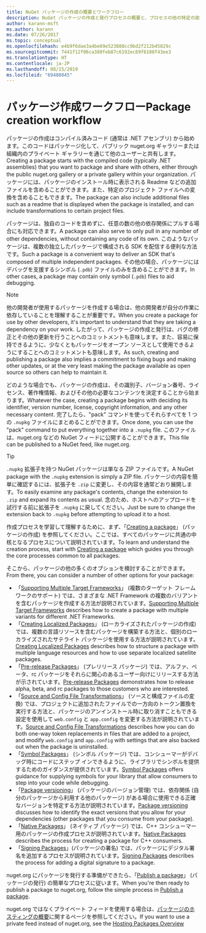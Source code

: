 ```yaml
---
title: NuGet パッケージの作成の概要とワークフロー
description: NuGet パッケージの作成と発行プロセスの概要と、プロセスの他の特定の部分へのリンク。
author: karann-msft
ms.author: karann
ms.date: 07/26/2017
ms.topic: conceptual
ms.openlocfilehash: e4b9f6dae3a4be69e523888cc9bd2f212b45829c
ms.sourcegitcommit: 7441f12f06ca380feb87c6192ec69f6108f43ee3
ms.translationtype: HT
ms.contentlocale: ja-JP
ms.lasthandoff: 08/15/2019
ms.locfileid: "69488845"
---
```

# <a name="package-creation-workflow"></a><span data-ttu-id="009b9-103">パッケージ作成ワークフロー</span><span class="sxs-lookup"><span data-stu-id="009b9-103">Package creation workflow</span></span>

<span data-ttu-id="009b9-104">パッケージの作成はコンパイル済みコード (通常は .NET アセンブリ) から始めます。このコードはパッケージ化して、パブリック nuget.org ギャラリーまたは組織内のプライベート ギャラリーを通じて他のユーザーと共有します。</span><span class="sxs-lookup"><span data-stu-id="009b9-104">Creating a package starts with the compiled code (typically .NET assemblies) that you want to package and share with others, either through the public nuget.org gallery or a private gallery within your organization.</span></span> <span data-ttu-id="009b9-105">パッケージには、パッケージのインストール時に表示される Readme などの追加ファイルを含めることができます。また、特定のプロジェクト ファイルへの変換を含めることもできます。</span><span class="sxs-lookup"><span data-stu-id="009b9-105">The package can also include additional files such as a readme that is displayed when the package is installed, and can include transformations to certain project files.</span></span>

<span data-ttu-id="009b9-106">パッケージは、独自のコードを含めずに、任意の数の他の依存関係にプルする場合にも対応できます。</span><span class="sxs-lookup"><span data-stu-id="009b9-106">A package can also serve to only pull in any number of other dependencies, without containing any code of its own.</span></span> <span data-ttu-id="009b9-107">このようなパッケージは、複数の独立したパッケージで構成される SDK を配信する便利な方法です。</span><span class="sxs-lookup"><span data-stu-id="009b9-107">Such a package is a convenient way to deliver an SDK that's composed of multiple independent packages.</span></span> <span data-ttu-id="009b9-108">その他の場合、パッケージにはデバッグを支援するシンボル (`.pdb`) ファイルのみを含めることができます。</span><span class="sxs-lookup"><span data-stu-id="009b9-108">In other cases, a package may contain only symbol (`.pdb`) files to aid debugging.</span></span>

> [!Note]
> <span data-ttu-id="009b9-109">他の開発者が使用するパッケージを作成する場合は、他の開発者が自分の作業に依存していることを理解することが重要です。</span><span class="sxs-lookup"><span data-stu-id="009b9-109">When you create a package for use by other developers, it's important to understand that they are taking a dependency on your work.</span></span> <span data-ttu-id="009b9-110">したがって、パッケージの作成と発行は、バグの修正とその他の更新を行うことへのコミットメントも意味します。また、容易に保持できるように、少なくともパッケージをオープン ソースとして使用できるようにすることへのコミットメントも意味します。</span><span class="sxs-lookup"><span data-stu-id="009b9-110">As such, creating and publishing a package also implies a commitment to fixing bugs and making other updates, or at the very least making the package available as open source so others can help to maintain it.</span></span>

<span data-ttu-id="009b9-111">どのような場合でも、パッケージの作成は、その識別子、バージョン番号、ライセンス、著作権情報、およびその他の必要なコンテンツを決定することから始まります。</span><span class="sxs-lookup"><span data-stu-id="009b9-111">Whatever the case, creating a package begins with deciding its identifier, version number, license, copyright information, and any other necessary content.</span></span> <span data-ttu-id="009b9-112">完了したら、"pack" コマンドを使ってそれらすべてを 1 つの `.nupkg` ファイルにまとめることができます。</span><span class="sxs-lookup"><span data-stu-id="009b9-112">Once done, you can use the "pack" command to put everything together into a `.nupkg` file.</span></span> <span data-ttu-id="009b9-113">このファイルは、nuget.org などの NuGet フィードに公開することができます。</span><span class="sxs-lookup"><span data-stu-id="009b9-113">This file can be published to a NuGet feed, like nuget.org.</span></span>

> [!Tip]
> <span data-ttu-id="009b9-114">`.nupkg` 拡張子を持つ NuGet パッケージは単なる ZIP ファイルです。</span><span class="sxs-lookup"><span data-stu-id="009b9-114">A NuGet package with the `.nupkg` extension is simply a ZIP file.</span></span> <span data-ttu-id="009b9-115">パッケージの内容を簡単に確認するには、拡張子を `.zip` に変更し、その内容を通常どおり展開します。</span><span class="sxs-lookup"><span data-stu-id="009b9-115">To easily examine any package's contents, change the extension to `.zip` and expand its contents as usual.</span></span> <span data-ttu-id="009b9-116">念のため、ホストへのアップロードを試行する前に拡張子を `.nupkg` に戻してください。</span><span class="sxs-lookup"><span data-stu-id="009b9-116">Just be sure to change the extension back to `.nupkg` before attempting to upload it to a host.</span></span>

<span data-ttu-id="009b9-117">作成プロセスを学習して理解するために、まず、「[Creating a package](../create-packages/creating-a-package.md)」 (パッケージの作成) を参照してください。ここでは、すべてのパッケージに共通の中核となるプロセスについて説明されています。</span><span class="sxs-lookup"><span data-stu-id="009b9-117">To learn and understand the creation process, start with [Creating a package](../create-packages/creating-a-package.md) which guides you through the core processes common to all packages.</span></span>

<span data-ttu-id="009b9-118">そこから、パッケージの他の多くのオプションを検討することができます。</span><span class="sxs-lookup"><span data-stu-id="009b9-118">From there, you can consider a number of other options for your package:</span></span>

- <span data-ttu-id="009b9-119">「[Supporting Multiple Target Frameworks](../create-packages/supporting-multiple-target-frameworks.md)」 (複数のターゲット フレームワークのサポート) では、さまざまな .NET Framework の複数のバリアントを含むパッケージを作成する方法が説明されています。</span><span class="sxs-lookup"><span data-stu-id="009b9-119">[Supporting Multiple Target Frameworks](../create-packages/supporting-multiple-target-frameworks.md) describes how to create a package with multiple variants for different .NET Frameworks.</span></span>
- <span data-ttu-id="009b9-120">「[Creating Localized Packages](../create-packages/creating-localized-packages.md)」 (ローカライズされたパッケージの作成) では、複数の言語リソースを含むパッケージを構築する方法と、個別のローカライズされたサテライト パッケージを使用する方法が説明されています。</span><span class="sxs-lookup"><span data-stu-id="009b9-120">[Creating Localized Packages](../create-packages/creating-localized-packages.md) describes how to structure a package with multiple language resources and how to use separate localized satellite packages.</span></span>
- <span data-ttu-id="009b9-121">「[Pre-release Packages](../create-packages/prerelease-packages.md)」 (プレリリース パッケージ) では、アルファ、ベータ、rc パッケージをそれらに関心のあるユーザー向けにリリースする方法が示されています。</span><span class="sxs-lookup"><span data-stu-id="009b9-121">[Pre-release Packages](../create-packages/prerelease-packages.md) demonstrates how to release alpha, beta, and rc packages to those customers who are interested.</span></span>
- <span data-ttu-id="009b9-122">「[Source and Config File Transformations](../create-packages/source-and-config-file-transformations.md)」 (ソースと構成ファイルの変換) では、プロジェクトに追加されたファイルでの一方向のトークン置換を実行する方法と、パッケージのアンインストール時に取り消すこともできる設定を使用して `web.config` と `app.config` を変更する方法が説明されています。</span><span class="sxs-lookup"><span data-stu-id="009b9-122">[Source and Config File Transformations](../create-packages/source-and-config-file-transformations.md) describes how you can do both one-way token replacements in files that are added to a project, and modify `web.config` and `app.config` with settings that are also backed out when the package is uninstalled.</span></span>
- <span data-ttu-id="009b9-123">「[Symbol Packages](../create-packages/symbol-packages-snupkg.md)」 (シンボル パッケージ) では、コンシューマーがデバッグ時にコードにステップ インできるように、ライブラリでシンボルを提供するためのガイダンスが提供されています。</span><span class="sxs-lookup"><span data-stu-id="009b9-123">[Symbol Packages](../create-packages/symbol-packages-snupkg.md) offers guidance for supplying symbols for your library that allow consumers to step into your code while debugging.</span></span>
- <span data-ttu-id="009b9-124">「[Package versioning](../concepts/package-versioning.md)」 (パッケージのバージョン管理) では、依存関係 (自分のパッケージから利用する他のパッケージ) がある場合に使用できる正確なバージョンを特定する方法が説明されています。</span><span class="sxs-lookup"><span data-stu-id="009b9-124">[Package versioning](../concepts/package-versioning.md) discusses how to identify the exact versions that you allow for your dependencies (other packages that you consume from your package).</span></span>
- <span data-ttu-id="009b9-125">「[Native Packages](../guides/native-packages.md)」 (ネイティブ パッケージ) では、C++ コンシューマー用のパッケージの作成プロセスが説明されています。</span><span class="sxs-lookup"><span data-stu-id="009b9-125">[Native Packages](../guides/native-packages.md) describes the process for creating a package for C++ consumers.</span></span>
- <span data-ttu-id="009b9-126">「[Signing Packages](../create-packages/sign-a-package.md)」(パッケージの署名) では、パッケージにデジタル署名を追加するプロセスが説明されています。</span><span class="sxs-lookup"><span data-stu-id="009b9-126">[Signing Packages](../create-packages/sign-a-package.md) describes the process for adding a digital signature to a package.</span></span>

<span data-ttu-id="009b9-127">nuget.org にパッケージを発行する準備ができたら、「[Publish a package](../nuget-org/publish-a-package.md)」 (パッケージの発行) の簡単なプロセスに従います。</span><span class="sxs-lookup"><span data-stu-id="009b9-127">When you're then ready to publish a package to nuget.org, follow the simple process in [Publish a package](../nuget-org/publish-a-package.md).</span></span>

<span data-ttu-id="009b9-128">nuget.org ではなくプライベート フィードを使用する場合は、[パッケージのホスティングの概要](../hosting-packages/overview.md)に関するページを参照してください。</span><span class="sxs-lookup"><span data-stu-id="009b9-128">If you want to use a private feed instead of nuget.org, see the [Hosting Packages Overview](../hosting-packages/overview.md)</span></span>

